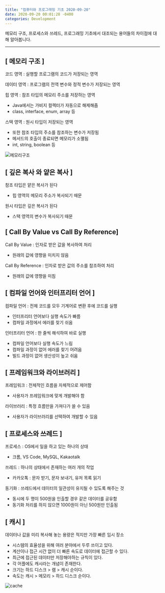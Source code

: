 ```yaml
---
title: "컴퓨터와 프로그래밍 기초 2020-09-20"
date: 2020-09-20 00:01:28 -0400
categories: Development
---
```


메모리 구조, 프로세스와 쓰레드, 프로그래밍 기초에서 대조되는 용어들의 차이점에 대해 알아봅니다.
<hr>

## [ 메모리 구조 ]
코드 영역 : 실행할 프로그램의 코드가 저장되는 영역

데이터 영역 : 프로그램의 전역 변수와 정적 변수가 저장되는 영역

힙 영역 : 참조 타입의 메모리 주소를 저장하는 영역
- Java에서는 가비지 컬렉터가 자동으로 해제해줌
- class, interface, enum, array 등

스택 영역 : 원시 타입이 저장되는 영역 
- 또한 참조 타입의 주소를 참조하는 변수가 저장됨
- 메서드의 호출이 종료되면 메모리가 소멸됨 
- int, string, boolean 등

![메모리구조](https://user-images.githubusercontent.com/52072077/112745270-0b4e6500-8fe2-11eb-894e-4a420fdf6c2b.png)

## [ 깊은 복사 와 얕은 복사 ]
참조 타입은 얕은 복사가 된다 
- 힙 영역의 메모리 주소가 복사되기 때문

원시 타입은 깊은 복사가 된다 
- 스택 영역의 변수가 복사되기 때문

## [ Call By Value vs Call By Reference]
Call By Value : 인자로 받은 값을 복사하여 처리 
- 원래의 값에 영향을 미치지 않음

Call By Reference : 인자로 받은 값의 주소를 참조하여 처리
- 원래의 값에 영향을 미침

## [ 컴파일 언어와 인터프리터 언어 ]
컴파일 언어 : 전체 코드를 모두 기계어로 변환 후에 코드를 실행
- 인터프리터 언어보다 실행 속도가 빠름
- 컴파일 과정에서 에러를 찾기 쉬움

인터프리터 언어 : 한 줄씩 해석하여 바로 실행
- 컴파일 언어보다 실행 속도가 느림 
- 컴파일 과정이 없어 에러를 찾기 어려움 
- 빌드 과정이 없어 생산성이 높고 쉬움

## [ 프레임워크와 라이브러리 ]
프레임워크 : 전체적인 흐름을 자체적으로 제어함
- 사용자가 프레임워크에 맞게 개발해야 함 

라이브러리 : 특정 흐름만을 가져다가 쓸 수 있음
- 사용자가 라이브러리를 선택하여 개발할 수 있음

## [ 프로세스와 쓰레드 ]
프로세스 : OS에서 일을 하고 있는 하나의 상태
 - 크롬, VS Code, MySQL, Kakaotalk

쓰레드 : 하나의 상태에서 존재하는 여러 개의 작업
- 카카오톡 : 문자 받기, 문자 보내기, 유저 목록 읽기

동기화 : 쓰레드에서 데이터의 일관성이 유지될 수 있도록 해주는 것
- 동시에 두 명이 500원을 인출할 경우 같은 데이터를 공유함
- 동기화 처리를 하지 않으면 1000원이 아닌 500원만 인출됨

## [ 캐시 ]
데이터나 값을 미리 복사해 놓는 용량은 적지만 가장 빠른 임시 장소
- 시스템의 효율성을 위해 여러 분야에서 두루 쓰이고 있다.
- 계산이나 접근 시간 없이 더 빠른 속도로 데이터에 접근할 수 있다.
- 최근에 접근된 데이터만 저장해야하는 규칙이 있다.
- 각 어플에도 캐시라는 개념이 존재한다.
- 크기는 하드 디스크 > 램 > 캐시 순이다.
- 속도는 캐시 > 메모리 > 하드 디스크 순이다.

![cache](https://user-images.githubusercontent.com/52072077/93698987-07341d00-fb51-11ea-88eb-eda294dcf843.png)

